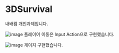# 3DSurvival
내배캠 개인과제입니다.

![image](https://github.com/TAEYOUNG0216/3DSurvival/assets/167046611/f2cfd713-aaec-425f-94ab-1b03a628a4dc)
플레이어 이동은 Input Action으로 구현했습니다.

![image](https://github.com/TAEYOUNG0216/3DSurvival/assets/167046611/58541c6c-3c9b-4d81-91ac-6153fb8d7e5a)
게이지 구현했습니다.
